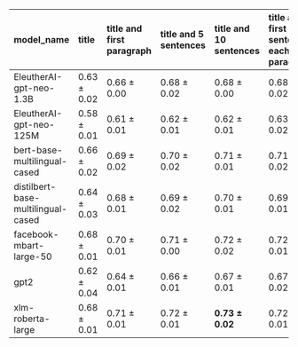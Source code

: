 | model_name                         | title           | title and first paragraph   | title and 5 sentences   | title and 10 sentences   | title and first sentence each paragraph   | raw text        |
|:-----------------------------------|:----------------|:----------------------------|:------------------------|:-------------------------|:------------------------------------------|:----------------|
| EleutherAI-gpt-neo-1.3B            | 0.63 $\pm$ 0.02 | 0.66 $\pm$ 0.00             | 0.68 $\pm$ 0.02         | 0.68 $\pm$ 0.00          | 0.68 $\pm$ 0.02                           | 0.70 $\pm$ 0.03 |
| EleutherAI-gpt-neo-125M            | 0.58 $\pm$ 0.01 | 0.61 $\pm$ 0.01             | 0.62 $\pm$ 0.01         | 0.62 $\pm$ 0.01          | 0.63 $\pm$ 0.02                           | 0.64 $\pm$ 0.03 |
| bert-base-multilingual-cased       | 0.66 $\pm$ 0.02 | 0.69 $\pm$ 0.02             | 0.70 $\pm$ 0.02         | 0.71 $\pm$ 0.01          | 0.71 $\pm$ 0.02                           | 0.71 $\pm$ 0.01 |
| distilbert-base-multilingual-cased | 0.64 $\pm$ 0.03 | 0.68 $\pm$ 0.01             | 0.69 $\pm$ 0.02         | 0.70 $\pm$ 0.01          | 0.69 $\pm$ 0.01                           | 0.69 $\pm$ 0.02 |
| facebook-mbart-large-50            | 0.68 $\pm$ 0.01 | 0.70 $\pm$ 0.01             | 0.71 $\pm$ 0.00         | 0.72 $\pm$ 0.02          | 0.72 $\pm$ 0.01                           | 0.72 $\pm$ 0.02 |
| gpt2                               | 0.62 $\pm$ 0.04 | 0.64 $\pm$ 0.01             | 0.66 $\pm$ 0.01         | 0.67 $\pm$ 0.01          | 0.67 $\pm$ 0.02                           | 0.68 $\pm$ 0.00 |
| xlm-roberta-large                  | 0.68 $\pm$ 0.01 | 0.71 $\pm$ 0.01             | 0.72 $\pm$ 0.01         | **0.73 $\pm$ 0.02**      | 0.72 $\pm$ 0.01                           | 0.70 $\pm$ 0.03 |